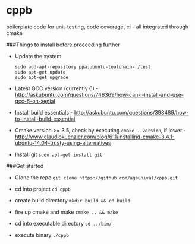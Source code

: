 # cppb
boilerplate code for unit-testing, code coverage, ci - all integrated through cmake

###Things to install before proceeding further

 - Update the system
    ```
    sudo add-apt-repository ppa:ubuntu-toolchain-r/test
    sudo apt-get update
    sudo apt-get upgrade
    ```

 - Latest GCC version (currently 6) - http://askubuntu.com/questions/746369/how-can-i-install-and-use-gcc-6-on-xenial
 - Install build essentials - http://askubuntu.com/questions/398489/how-to-install-build-essential
 - Cmake version >= 3.5, check by executing `cmake --version`, if lower - http://www.claudiokuenzler.com/blog/611/installing-cmake-3.4.1-ubuntu-14.04-trusty-using-alternatives
 - Install git `sudo apt-get install git`


###Get started

 - Clone the repo `git clone https://github.com/agauniyal/cppb.git`
 - cd into project `cd cppb`

 - create build directory
     `mkdir build && cd build`

 - fire up cmake and make
     `cmake .. && make`

 - cd into executable directory
     `cd ../bin/`

 - execute binary
     `./cppb`
